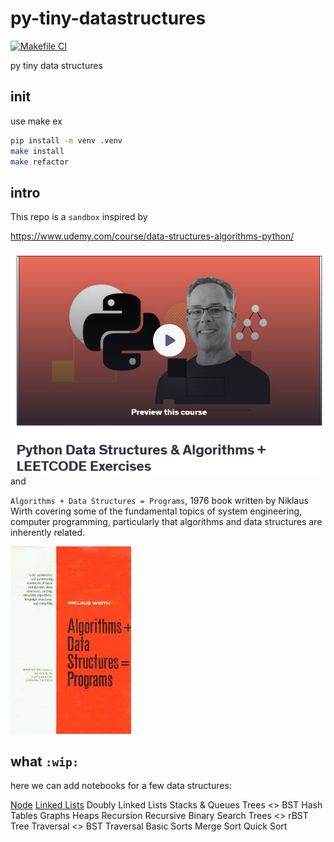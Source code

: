 # py-tiny-datastructures

[![Makefile CI](https://github.com/obar1/py-tiny-datastructures/actions/workflows/makefile.yml/badge.svg)](https://github.com/obar1/py-tiny-datastructures/actions/workflows/makefile.yml)

py tiny data structures

## init

use make
ex
```bash
pip install -m venv .venv
make install
make refactor
```


## intro

This repo is a `sandbox` inspired by 

https://www.udemy.com/course/data-structures-algorithms-python/

![alt text](b80fbdfb-c570-4323-a2ae-69ad009f07a0.png)
and 

`Algorithms + Data Structures = Programs`, 1976 book written by Niklaus Wirth covering some of the fundamental topics of system engineering, computer programming, particularly that algorithms and data structures are inherently related.

![alt text](Algorithms_+_Data_Structures.jpg)

 
## what `:wip:`

here we can add notebooks for a few data structures:

[Node](node/node.ipynb)
[Linked Lists](linked-lists/linked-lists.ipynb)
Doubly Linked Lists
Stacks & Queues
Trees
<> BST
Hash Tables
Graphs
Heaps
Recursion
Recursive Binary Search Trees
<> rBST
Tree Traversal
<> BST Traversal
Basic Sorts
Merge Sort
Quick Sort